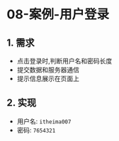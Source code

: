 # 08-案例-用户登录

## 1. 需求

- 点击登录时,判断用户名和密码长度
- 提交数据和服务器通信
- 提示信息展示在页面上

## 2. 实现

- 用户名: `itheima007`
- 密码: `7654321`
